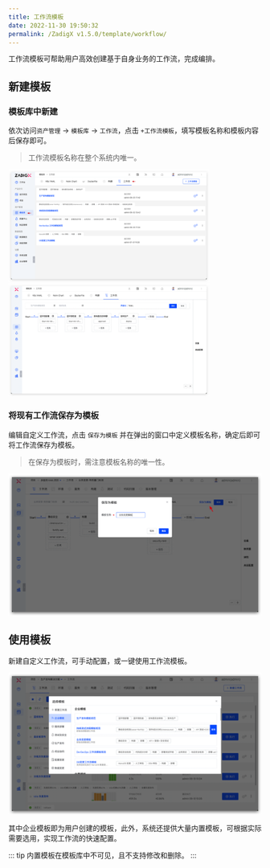```yaml
---
title: 工作流模板
date: 2022-11-30 19:50:32
permalink: /ZadigX v1.5.0/template/workflow/
---
```


工作流模板可帮助用户高效创建基于自身业务的工作流，完成编排。

## 新建模板
### 模板库中新建
依次访问`资产管理` -> `模板库` -> `工作流`，点击 `+工作流模板`，填写模板名称和模板内容后保存即可。
> 工作流模板名称在整个系统内唯一。

<img src="../../../_images/workflow_template.png" width="400">
<img src="../../../_images/create_workflow_template_2.png" width="400">

### 将现有工作流保存为模板
编辑自定义工作流，点击 `保存为模板` 并在弹出的窗口中定义模板名称，确定后即可将工作流保存为模板。
> 在保存为模板时，需注意模板名称的唯一性。

![保存为工作流模板](../../../_images/save_as_template_workflow_01.png)

## 使用模板

新建自定义工作流，可手动配置，或一键使用工作流模板。

![使用工作流模板](../../../_images/use_workflow_template_01.png)

其中企业模板即为用户创建的模板，此外，系统还提供大量内置模板，可根据实际需要选用，实现工作流的快速配置。

::: tip
内置模板在模板库中不可见，且不支持修改和删除。
:::
